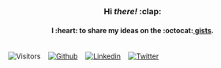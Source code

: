 <div align="center">
        <br>
        <br>
        <br>
        <br>
        <h3>Hi <i>there!</i> :clap: </h3>
        <h4>I :heart: to share my ideas on the :octocat:<a href="https://gist.github.com/gokhanmelma" target="_blank"> gists</a>.
        <br>
        <br>
</div>

<div>
        
![Visitors](https://visitor-badge.glitch.me/badge?page_id=gokhanmelma.gokhanmelma) &nbsp;&nbsp;
[![Github](https://img.shields.io/github/followers/gokhanmelma.svg?label=GitHub&style=social)](https://github.com/gokhanmelma) &nbsp;&nbsp;
[![Linkedin](https://img.shields.io/badge/LinkedIn--_.svg?style=social&logo=linkedin)](https://www.linkedin.com/in/gokhanmelma) &nbsp;&nbsp;
[![Twitter](https://img.shields.io/twitter/follow/gokhanmelma?label=Twitter&style=social)](https://twitter.com/intent/follow?screen_name=gokhanmelma) &nbsp;&nbsp;
</div>

<!--
<br />
<img align="left" src="https://github-readme-stats.vercel.app/api/top-langs/?username=gokhanmelma&theme=white" />

<img align="left" alt="gokhanmelma's Github Stats" src="https://github-readme-stats.vercel.app/api?username=gokhanmelma&show_icons=true&hide_border=true" />  -->
